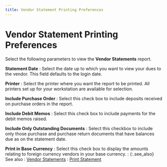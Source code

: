```yaml
---
title: Vendor Statement Printing Preferences
---
```


# Vendor Statement Printing Preferences


Select the following parameters to view the **Vendor 
 Statements** report.


**Statement Date**
: Select the date up to which you want to view your  dues to the vendor. This field defaults to the login  date.


**Printer**
: Select the printer where you want the report to  be printed. All printers set up for your workstation are available for  selection.


**Include Purchase Order**
: Select this check box to include deposits received  on purchase orders in the report.


**Include Debit Memos**
: Select this check box to include payments for the  debit memos raised.


**Include Only Outstanding Documents**
: Select this checkbox to include only those purchase  and purchase return documents that have balances due as on the statement  date.


**Print in Base Currency**
: Select this check box to display the amounts relating  to foreign currency vendors in your base currency.
: {:.see_also}
See also
: [Vendor  Statements]({{site.rpt_chm}}/everest-reports/purchasing/vendor_statements.html)
: [Print  Statement]({{site.mv_baseurl}}/vendors-browser/other-options/print_statement_vendor_browser_options.html)
